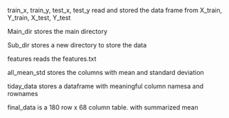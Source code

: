 train_x, train_y, test_x, test_y read and stored the data frame from X_train, Y_train, X_test, Y_test

Main_dir stores the main directory

Sub_dir stores a new directory to store the data

features reads the features.txt

all_mean_std stores the columns with mean and standard deviation

tiday_data stores a dataframe with meaningful column namesa and rownames

final_data is a 180 row x 68 column table. with summarized mean 

